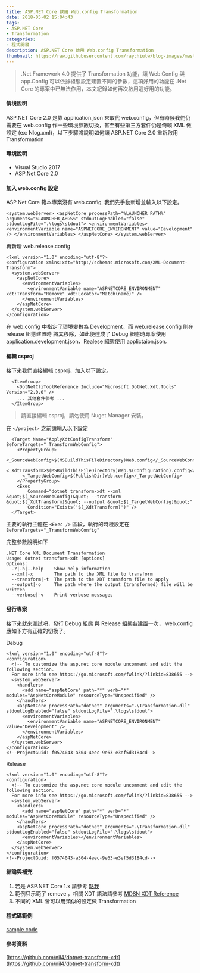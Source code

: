 ```yaml
---
title: ASP.NET Core 啟用 Web.config Transformation
date: 2018-05-02 15:04:43
tags:
- ASP.NET Core
- Transformation
categories:
- 程式開發
description: ASP.NET Core 啟用 Web.config Transformation
thumbnail: https://raw.githubusercontent.com/raychiutw/blog-images/master/asp-net-core-dark.jpg
---
```

> .Net Framework 4.0 提供了 Transformation 功能，讓 Web.Config 與 app.Config 可以依據組態設定建置不同的參數，這項好用的功能在 .Net Core 的專案中已無法作用，本文紀錄如何再次啟用這好用的功能。

#### 情境說明

ASP.NET Core 2.0 是靠 application.json 來取代 web.config，但有時候我們仍需要在 web.config 作一些環境參數切換，甚至有些第三方套件仍是倚賴 XML 做設定 (ex: Nlog.xml)，以下步驟將說明如何讓 ASP.NET Core 2.0 重新啟用 Transformation

#### 環境說明

- Visual Studio 2017
- ASP.Net Core 2.0

#### 加入 web.config 設定

ASP.Net Core 範本專案沒有 web.config, 我們先手動新增並輸入以下設定。

``
  <system.webServer>
    <aspNetCore processPath="%LAUNCHER_PATH%" arguments="%LAUNCHER_ARGS%" stdoutLogEnabled="false" stdoutLogFile=".\logs\stdout">
      <environmentVariables>
        <environmentVariable name="ASPNETCORE_ENVIRONMENT" value="Development" />
      </environmentVariables>
    </aspNetCore>
  </system.webServer>
``

再新增 web.release.config

```
<?xml version="1.0" encoding="utf-8"?>
<configuration xmlns:xdt="http://schemas.microsoft.com/XML-Document-Transform">
  <system.webServer>
    <aspNetCore>
      <environmentVariables>
        <environmentVariable name="ASPNETCORE_ENVIRONMENT" xdt:Transform="Remove" xdt:Locator="Match(name)" />
      </environmentVariables>
    </aspNetCore>
  </system.webServer>
</configuration>
```

在 web.config 中指定了環境變數為 Development，而 web.release.config 則在 release 組態建置時 將其移除，如此便達成了 Debug 組態時專案使用 application.development.json，Realese 組態使用 applictaion.json。

#### 編輯 csproj

接下來我們直接編輯 csproj，加入以下設定。

```
  <ItemGroup>
    <DotNetCliToolReference Include="Microsoft.DotNet.Xdt.Tools" Version="2.0.0" />
    ... 其他套件參考 ...
  </ItemGroup>
```

>請直接編輯 csproj，請勿使用 Nuget Manager 安裝。

在 ```</project>``` 之前請輸入以下設定

```
  <Target Name="ApplyXdtConfigTransform" BeforeTargets="_TransformWebConfig">
    <PropertyGroup>
      <_SourceWebConfig>$(MSBuildThisFileDirectory)Web.config</_SourceWebConfig>
      <_XdtTransform>$(MSBuildThisFileDirectory)Web.$(Configuration).config</_XdtTransform>
      <_TargetWebConfig>$(PublishDir)Web.config</_TargetWebConfig>
    </PropertyGroup>
    <Exec
        Command="dotnet transform-xdt --xml &quot;$(_SourceWebConfig)&quot; --transform &quot;$(_XdtTransform)&quot; --output &quot;$(_TargetWebConfig)&quot;"
        Condition="Exists('$(_XdtTransform)')" />
  </Target>
```

主要的執行主體在 ```<Exec />``` 區段，執行的時機設定在 ```BeforeTargets="_TransformWebConfig"```

完整參數說明如下

```
.NET Core XML Document Transformation
Usage: dotnet transform-xdt [options]
Options:
  -?|-h|--help    Show help information
  --xml|-x        The path to the XML file to transform
  --transform|-t  The path to the XDT transform file to apply
  --output|-o     The path where the output (transformed) file will be written
  --verbose|-v    Print verbose messages
```

#### 發行專案

接下來就來測試吧，發行 Debug 組態 與 Release 組態各建置一次， web.config 應如下方有正確的切換了。

Debug

```
<?xml version="1.0" encoding="utf-8"?>
<configuration>
  <!-- To customize the asp.net core module uncomment and edit the following section.
  For more info see https://go.microsoft.com/fwlink/?linkid=838655 -->
  <system.webServer>
    <handlers>
      <add name="aspNetCore" path="*" verb="*" modules="AspNetCoreModule" resourceType="Unspecified" />
    </handlers>
    <aspNetCore processPath="dotnet" arguments=".\Transformation.dll" stdoutLogEnabled="false" stdoutLogFile=".\logs\stdout">
      <environmentVariables>
        <environmentVariable name="ASPNETCORE_ENVIRONMENT" value="Development" />
      </environmentVariables>
    </aspNetCore>
  </system.webServer>
</configuration>
<!--ProjectGuid: f0574043-a304-4eec-9e63-e3ef5d3184cd-->
```

Release

```
<?xml version="1.0" encoding="utf-8"?>
<configuration>
  <!-- To customize the asp.net core module uncomment and edit the following section.
  For more info see https://go.microsoft.com/fwlink/?linkid=838655 -->
  <system.webServer>
    <handlers>
      <add name="aspNetCore" path="*" verb="*" modules="AspNetCoreModule" resourceType="Unspecified" />
    </handlers>
    <aspNetCore processPath="dotnet" arguments=".\Transformation.dll" stdoutLogEnabled="false" stdoutLogFile=".\logs\stdout">
      <environmentVariables></environmentVariables>
    </aspNetCore>
  </system.webServer>
</configuration>
<!--ProjectGuid: f0574043-a304-4eec-9e63-e3ef5d3184cd-->
```

#### 結論與補充

1. 若是 ASP.NET Core 1.x 請參考 [點我](https://github.com/nil4/dotnet-transform-xdt#project-json)
2. 範例只示範了 remove ，相關 XDT 語法請參考 [MDSN XDT Reference](https://msdn.microsoft.com/en-us/library/dd465326.aspx)
3. 不同的 XML 皆可以用類似的設定做 Transformation

#### 程式碼範例

[sample code](https://github.com/raychiutw/asp-net-core-transformation)

#### 參考資料

[https://github.com/nil4/dotnet-transform-xdt](https://github.com/nil4/dotnet-transform-xdt)